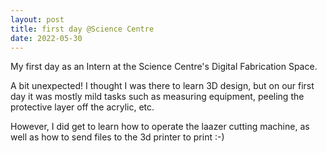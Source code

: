 ```yaml
---
layout: post
title: first day @Science Centre
date: 2022-05-30
---
```


My first day as an Intern at the Science Centre's Digital Fabrication Space.

A bit unexpected! I thought I was there to learn 3D design, but on our first day it was mostly mild tasks such as measuring equipment, peeling the protective layer off the acrylic, etc.  

However, I did get to learn how to operate the laazer cutting machine, as well as how to send files to the 3d printer to print :-)

